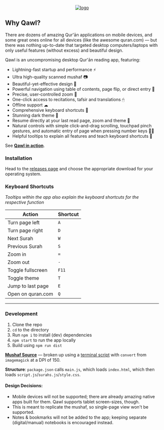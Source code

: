 <div align="center">
  <a target="_blank" href="https://qawl.navedislam.com"><img src="https://i.imgur.com/ZABEsxq.png" alt="logo"></a>
</div>

## Why Qawl?

There are dozens of amazing Qur'ān applications on mobile devices, and some great ones online for all devices (like the awesome quran.com) — but there was nothing up-to-date that targeted desktop computers/laptops with only useful features (without excess) and beautiful design. 

Qawl is an uncompromising desktop Qur'ān reading app, featuring:

- Lightning-fast startup and performance ⚡
- Ultra high-quality scanned mushaf 📷
- Beautiful-yet-effective design 🔮
- Powerful navigation using table of contents, page flip, or direct entry 🎯
- Precise, user-controlled zoom 🔎
- One-click access to recitations, tafsir and translations 🖱
- Offline support ☁
- Comprehensive keyboard shortcuts 🎹
- Stunning dark theme 🌙
- Resume directly at your last read page, zoom and theme 💾
- Natural controls with simple click-and-drag scrolling, touchpad pinch gestures, and automatic entry of page when pressing number keys ✋🏼
- Helpful tooltips to explain all features and teach keyboard shortcuts 💭

See [**Qawl in action**](http://www.youtube.com/watch?v=EWtOurhTzqo "").


### Installation
Head to the [releases page](https://qawl.navedislam.com/#section3) and choose the appropriate download for your operating system. 


### Keyboard Shortcuts
*Tooltips within the app also explain the keyboard shortcuts for the respective function*

| Action            | Shortcut |
|-------------------|----------|
| Turn page left    | `A`      |
| Turn page right   | `D`      |
| Next Surah        | `W`      |
| Previous Surah    | `S`      |
| Zoom in           | `=`      |
| Zoom out          | `-`      |
| Toggle fullscreen | `F11`    |
| Toggle theme      | `T`      |
| Jump to last page | `E`      |
| Open on quran.com | `Q`      |

-----

### Development
1. Clone the repo
2. `cd` to the directory 
3. Run `npm i` to install (dev) dependencies
4. `npm start` to run the app locally
5. Build using `npm run dist`

**[Mushaf Source](https://archive.org/details/ar_Mushaf_AlMadinah_new_TruePDF)** — broken up using a [terminal script](https://gist.github.com/mr-islam/67de74c60adb9d10057d9b83d19b5563) with `convert` from `imagemagick` at a DPI of 150. 

**Structure**: `package.json` calls `main.js`, which loads `index.html`, which then loads `script.js`/`surahs.js`/`style.css`.

#### Design Decisions:

- Mobile devices will not be supported; there are already amazing native apps built for them. Qawl supports tablet screen-sizes, though.
- This is meant to replicate the mushaf, so single-page view won't be supported. 
- Notes & bookmarks will not be added to the app; keeping separate (digital/manual) notebooks is encouraged instead.
  
